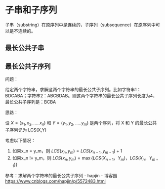 # 子串和子序列

子串（substring）在原序列中是连续的，子序列（subsequence）在原序列中可以是不连续的。

## 最长公共子串

## 最长公共子序列

问题：

给定两个字符串，求解这两个字符串的最长公共子序列。比如字符串1：BDCABA；字符串2：ABCBDAB。则这两个字符串的最长公共子序列长度为4，最长公共子序列是：BCBA

思路：

设 $X=(x_1,x_2,.....x_n)$ 和 $Y=(y_1,y_2,.....y_m)$ 是两个序列，将 X 和 Y 的最长公共子序列记为 LCS(X,Y) 

考虑以下情况：

1. 如果x_n = y_m，则 $LCS(x_n,y_m)=LCS(x_{n-1},y_{m-1})+1$
2. 如果x_n != y_m，则 $LCS(x_n,y_m)=\max\{LCS(X_{n-1}，Y_m)，LCS(X_n，Y_{m-1})\}$ 



参考：求解两个字符串的最长公共子序列 - hapjin - 博客园
https://www.cnblogs.com/hapjin/p/5572483.html